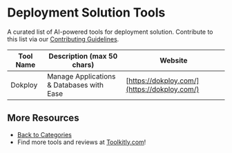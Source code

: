 # Deployment Solution Tools

A curated list of AI-powered tools for deployment solution. Contribute to this list via our [Contributing Guidelines](../CONTRIBUTING.md).

| Tool Name | Description (max 50 chars) | Website |
|-----------|----------------------------|---------|
| Dokploy | Manage Applications & Databases with Ease | [https://dokploy.com/](https://dokploy.com/) |

## More Resources
- [Back to Categories](https://github.com/ToolkitlyAI/awesome-ai-tools/blob/master/README.md)
- Find more tools and reviews at [Toolkitly.com](https://toolkitly.com)!
